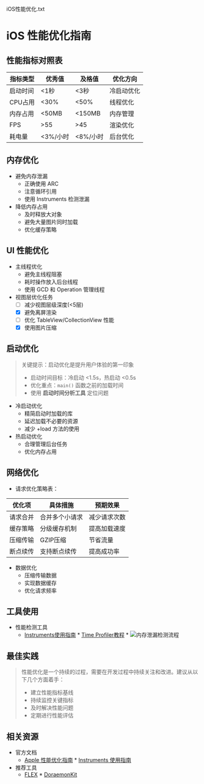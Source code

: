 iOS性能优化.txt

# iOS 性能优化指南

## 性能指标对照表

| 指标类型 | 优秀值 | 及格值 | 优化方向 |
|---------|--------|--------|----------|
| 启动时间 | <1秒 | <3秒 | 冷启动优化 |
| CPU占用 | <30% | <50% | 线程优化 |
| 内存占用 | <50MB | <150MB | 内存管理 |
| FPS | >55 | >45 | 渲染优化 |
| 耗电量 | <3%/小时 | <8%/小时 | 后台优化 |

## 内存优化

* 避免内存泄漏
  * 正确使用 ARC
  * 注意循环引用
  * 使用 Instruments 检测泄漏
* 降低内存占用
  * 及时释放大对象
  * 避免大量图片同时加载
  * 优化缓存策略

## UI 性能优化

* 主线程优化
  * 避免主线程阻塞
  * 耗时操作放入后台线程
  * 使用 GCD 和 Operation 管理线程
* 视图层优化任务
  * [ ] 减少视图层级深度(<5层)
  * [x] 避免离屏渲染
  * [ ] 优化 TableView/CollectionView 性能
  * [x] 使用图片压缩

## 启动优化

> 关键提示：启动优化是提升用户体验的第一印象
> * 启动时间目标：冷启动 <1.5s，热启动 <0.5s
> * 优化重点：`main()` 函数之前的加载时间
> * 使用 **启动时间分析工具** 定位问题

* 冷启动优化
  * 精简启动时加载的库
  * 延迟加载不必要的资源
  * 减少 +load 方法的使用
* 热启动优化
  * 合理管理后台任务
  * 优化内存占用

## 网络优化

* 请求优化策略表：

| 优化项 | 具体措施 | 预期效果 |
|-------|----------|----------|
| 请求合并 | 合并多个小请求 | 减少请求次数 |
| 缓存策略 | 分级缓存机制 | 提高加载速度 |
| 压缩传输 | GZIP压缩 | 节省流量 |
| 断点续传 | 支持断点续传 | 提高成功率 |

* 数据优化
  * 压缩传输数据
  * 实现数据缓存
  * 优化请求频率


## 工具使用

* 性能检测工具
  * [Instruments使用指南](https://developer.apple.com/instruments)  * [Time Profiler教程](https://developer.apple.com/documentation/xcode/improving-your-app-s-performance)  * ![内存泄漏检测流程](https://example.com/memory-leak-detection.png)
## 最佳实践

> 性能优化是一个持续的过程，需要在开发过程中持续关注和改进。建议从以下几个方面着手：
> * 建立性能指标基线
> * 持续监控关键指标
> * 及时解决性能问题
> * 定期进行性能评估

## 相关资源

* 官方文档
  * [Apple 性能优化指南](https://developer.apple.com/documentation/xcode/improving-your-app-s-performance)  * [Instruments 使用指南](https://developer.apple.com/library/archive/documentation/DeveloperTools/Conceptual/InstrumentsUserGuide)
* 推荐工具
  * [FLEX](https://github.com/FLEXTool/FLEX)  * [DoraemonKit](https://github.com/didi/DoraemonKit)